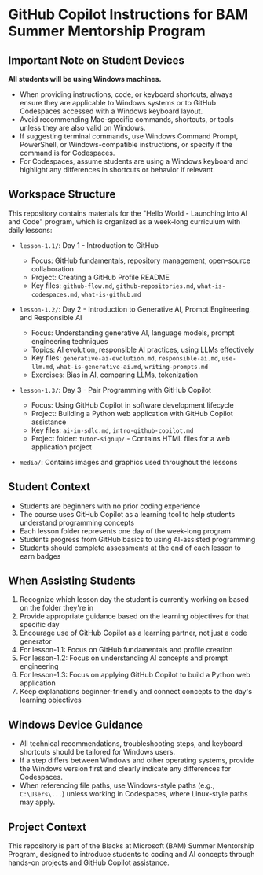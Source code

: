 # GitHub Copilot Instructions for BAM Summer Mentorship Program

## Important Note on Student Devices

**All students will be using Windows machines.**

- When providing instructions, code, or keyboard shortcuts, always ensure they are applicable to Windows systems or to GitHub Codespaces accessed with a Windows keyboard layout.
- Avoid recommending Mac-specific commands, shortcuts, or tools unless they are also valid on Windows.
- If suggesting terminal commands, use Windows Command Prompt, PowerShell, or Windows-compatible instructions, or specify if the command is for Codespaces.
- For Codespaces, assume students are using a Windows keyboard and highlight any differences in shortcuts or behavior if relevant.


## Workspace Structure
This repository contains materials for the "Hello World - Launching Into AI and Code" program, which is organized as a week-long curriculum with daily lessons:

- `lesson-1.1/`: Day 1 - Introduction to GitHub
  - Focus: GitHub fundamentals, repository management, open-source collaboration
  - Project: Creating a GitHub Profile README
  - Key files: `github-flow.md`, `github-repositories.md`, `what-is-codespaces.md`, `what-is-github.md`

- `lesson-1.2/`: Day 2 - Introduction to Generative AI, Prompt Engineering, and Responsible AI
  - Focus: Understanding generative AI, language models, prompt engineering techniques
  - Topics: AI evolution, responsible AI practices, using LLMs effectively
  - Key files: `generative-ai-evolution.md`, `responsible-ai.md`, `use-llm.md`, `what-is-generative-ai.md`, `writing-prompts.md`
  - Exercises: Bias in AI, comparing LLMs, tokenization

- `lesson-1.3/`: Day 3 - Pair Programming with GitHub Copilot
  - Focus: Using GitHub Copilot in software development lifecycle
  - Project: Building a Python web application with GitHub Copilot assistance
  - Key files: `ai-in-sdlc.md`, `intro-github-copilot.md`
  - Project folder: `tutor-signup/` - Contains HTML files for a web application project

- `media/`: Contains images and graphics used throughout the lessons

## Student Context
- Students are beginners with no prior coding experience
- The course uses GitHub Copilot as a learning tool to help students understand programming concepts
- Each lesson folder represents one day of the week-long program
- Students progress from GitHub basics to using AI-assisted programming
- Students should complete assessments at the end of each lesson to earn badges

## When Assisting Students
1. Recognize which lesson day the student is currently working on based on the folder they're in
2. Provide appropriate guidance based on the learning objectives for that specific day
3. Encourage use of GitHub Copilot as a learning partner, not just a code generator
4. For lesson-1.1: Focus on GitHub fundamentals and profile creation
5. For lesson-1.2: Focus on understanding AI concepts and prompt engineering
6. For lesson-1.3: Focus on applying GitHub Copilot to build a Python web application
7. Keep explanations beginner-friendly and connect concepts to the day's learning objectives

## Windows Device Guidance

- All technical recommendations, troubleshooting steps, and keyboard shortcuts should be tailored for Windows users.
- If a step differs between Windows and other operating systems, provide the Windows version first and clearly indicate any differences for Codespaces.
- When referencing file paths, use Windows-style paths (e.g., `C:\Users\...`) unless working in Codespaces, where Linux-style paths may apply.


## Project Context
This repository is part of the Blacks at Microsoft (BAM) Summer Mentorship Program, designed to introduce students to coding and AI concepts through hands-on projects and GitHub Copilot assistance.
